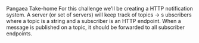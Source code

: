 Pangaea Take-home
For this challenge we'll be creating a HTTP notification system. A server (or set of servers) will keep track of topics
-> s ubscribers
where a topic is a
string and a subscriber is an HTTP endpoint. When a message is published on a topic, it should be forwarded to all subscriber endpoints.
